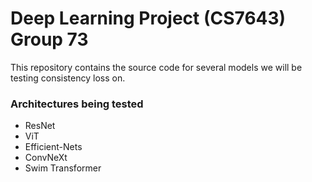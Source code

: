 ﻿# Deep Learning Project (CS7643) Group 73
 This repository contains the source code for several models we will be testing consistency loss on.
### Architectures being tested
- ResNet
- ViT
- Efficient-Nets
- ConvNeXt
- Swim Transformer
